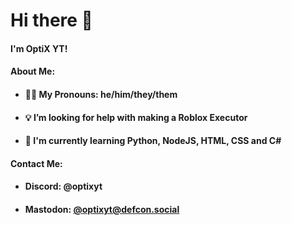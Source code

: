 # Hi there 👋
#### I'm OptiX YT!

#### About Me:
- #### 👨‍🦱 My Pronouns: he/him/they/them
- #### 💡 I’m looking for help with making a Roblox Executor
- #### 📖 I'm currently learning Python, NodeJS, HTML, CSS and C#
#### Contact Me:
- #### Discord: @optixyt
- #### Mastodon: [@optixyt@defcon.social](https://defcon.social/@optixyt)
<!--
**optixyt0/optixyt0** is a ✨ _special_ ✨ repository because its `README.md` (this file) appears on your GitHub profile.

Here are some ideas to get you started:

- 🔭 I’m currently working on ...
- 🌱 I’m currently learning ...
- 👯 I’m looking to collaborate on ...
- 🤔 I’m looking for help with ...
- 💬 Ask me about ...
- 📫 How to reach me: ...
- 😄 Pronouns: ...
- ⚡ Fun fact: ...
-->
